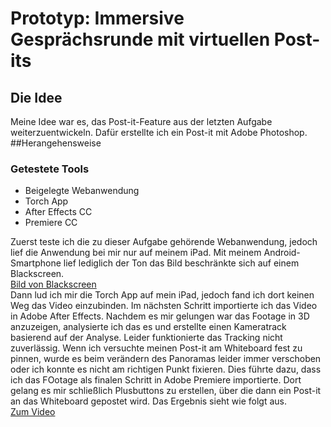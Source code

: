 # Prototyp: Immersive Gesprächsrunde mit virtuellen Post-its
## Die Idee
Meine Idee war es, das Post-it-Feature aus der letzten Aufgabe weiterzuentwickeln. Dafür erstellte ich ein Post-it mit Adobe Photoshop.
##Herangehensweise
### Getestete Tools
- Beigelegte Webanwendung
- Torch App
- After Effects CC
- Premiere CC

Zuerst teste ich die zu dieser Aufgabe gehörende Webanwendung, jedoch lief die Anwendung bei mir nur auf meinem iPad. Mit meinem Android-Smartphone lief lediglich der Ton das Bild beschränkte sich auf einem Blackscreen.<br>
[Bild von Blackscreen](img/black_screen.jpg)<br>
Dann lud ich mir die Torch App auf mein iPad, jedoch fand ich dort keinen Weg das Video einzubinden.
Im nächsten Schritt importierte ich das Video in Adobe After Effects. Nachdem es mir gelungen war das Footage in 3D anzuzeigen, analysierte ich das es und erstellte einen Kameratrack basierend auf der Analyse. Leider funktionierte das Tracking nicht zuverlässig. Wenn ich versuchte meinen Post-it am Whiteboard fest zu pinnen, wurde es beim verändern des Panoramas leider immer verschoben oder ich konnte es nicht am richtigen Punkt fixieren.
Dies führte dazu, dass ich das FOotage als finalen Schritt in Adobe Premiere importierte. Dort gelang es mir schließlich Plusbuttons zu erstellen, über die dann ein Post-it an das Whiteboard gepostet wird.
Das Ergebnis sieht wie folgt aus. <br>
[Zum Video](https://youtu.be/7kS68nyOxPg)

